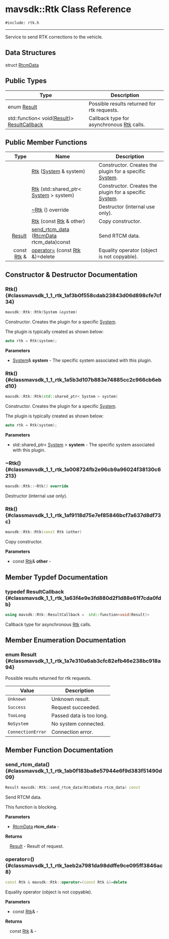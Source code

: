 # mavsdk::Rtk Class Reference
`#include: rtk.h`

----


Service to send RTK corrections to the vehicle. 


## Data Structures


struct [RtcmData](structmavsdk_1_1_rtk_1_1_rtcm_data.md)

## Public Types


Type | Description
--- | ---
enum [Result](#classmavsdk_1_1_rtk_1a7e310a6ab3cfc82efb46e238bc918a94) | Possible results returned for rtk requests.
std::function< void([Result](classmavsdk_1_1_rtk.md#classmavsdk_1_1_rtk_1a7e310a6ab3cfc82efb46e238bc918a94))> [ResultCallback](#classmavsdk_1_1_rtk_1a63f4e9e3fd880d2f1d88e61f7cda0fdb) | Callback type for asynchronous [Rtk](classmavsdk_1_1_rtk.md) calls.

## Public Member Functions


Type | Name | Description
---: | --- | ---
&nbsp; | [Rtk](#classmavsdk_1_1_rtk_1af3b0f558cdab23843d06d898cfe7cf34) ([System](classmavsdk_1_1_system.md) & system) | Constructor. Creates the plugin for a specific [System](classmavsdk_1_1_system.md).
&nbsp; | [Rtk](#classmavsdk_1_1_rtk_1a5b3d107b883e74885cc2c966cb6ebd10) (std::shared_ptr< [System](classmavsdk_1_1_system.md) > system) | Constructor. Creates the plugin for a specific [System](classmavsdk_1_1_system.md).
&nbsp; | [~Rtk](#classmavsdk_1_1_rtk_1a008724fb2e96cb9a96024f38130c6213) () override | Destructor (internal use only).
&nbsp; | [Rtk](#classmavsdk_1_1_rtk_1af9118d75e7ef85846bcf7a637d8df73c) (const [Rtk](classmavsdk_1_1_rtk.md) & other) | Copy constructor.
[Result](classmavsdk_1_1_rtk.md#classmavsdk_1_1_rtk_1a7e310a6ab3cfc82efb46e238bc918a94) | [send_rtcm_data](#classmavsdk_1_1_rtk_1ab0f183ba8e57944e6f9d383f51490d09) ([RtcmData](structmavsdk_1_1_rtk_1_1_rtcm_data.md) rtcm_data)const | Send RTCM data.
const [Rtk](classmavsdk_1_1_rtk.md) & | [operator=](#classmavsdk_1_1_rtk_1aeb2a7981da98ddffe9ce095ff3846ac8) (const [Rtk](classmavsdk_1_1_rtk.md) &)=delete | Equality operator (object is not copyable).


## Constructor & Destructor Documentation


### Rtk() {#classmavsdk_1_1_rtk_1af3b0f558cdab23843d06d898cfe7cf34}
```cpp
mavsdk::Rtk::Rtk(System &system)
```


Constructor. Creates the plugin for a specific [System](classmavsdk_1_1_system.md).

The plugin is typically created as shown below: 

```cpp
auto rtk = Rtk(system);
```

**Parameters**

* [System](classmavsdk_1_1_system.md)& **system** - The specific system associated with this plugin.

### Rtk() {#classmavsdk_1_1_rtk_1a5b3d107b883e74885cc2c966cb6ebd10}
```cpp
mavsdk::Rtk::Rtk(std::shared_ptr< System > system)
```


Constructor. Creates the plugin for a specific [System](classmavsdk_1_1_system.md).

The plugin is typically created as shown below: 

```cpp
auto rtk = Rtk(system);
```

**Parameters**

* std::shared_ptr< [System](classmavsdk_1_1_system.md) > **system** - The specific system associated with this plugin.

### ~Rtk() {#classmavsdk_1_1_rtk_1a008724fb2e96cb9a96024f38130c6213}
```cpp
mavsdk::Rtk::~Rtk() override
```


Destructor (internal use only).


### Rtk() {#classmavsdk_1_1_rtk_1af9118d75e7ef85846bcf7a637d8df73c}
```cpp
mavsdk::Rtk::Rtk(const Rtk &other)
```


Copy constructor.


**Parameters**

* const [Rtk](classmavsdk_1_1_rtk.md)& **other** - 

## Member Typdef Documentation


### typedef ResultCallback {#classmavsdk_1_1_rtk_1a63f4e9e3fd880d2f1d88e61f7cda0fdb}

```cpp
using mavsdk::Rtk::ResultCallback =  std::function<void(Result)>
```


Callback type for asynchronous [Rtk](classmavsdk_1_1_rtk.md) calls.


## Member Enumeration Documentation


### enum Result {#classmavsdk_1_1_rtk_1a7e310a6ab3cfc82efb46e238bc918a94}


Possible results returned for rtk requests.


Value | Description
--- | ---
<span id="classmavsdk_1_1_rtk_1a7e310a6ab3cfc82efb46e238bc918a94a88183b946cc5f0e8c96b2e66e1c74a7e"></span> `Unknown` | Unknown result. 
<span id="classmavsdk_1_1_rtk_1a7e310a6ab3cfc82efb46e238bc918a94a505a83f220c02df2f85c3810cd9ceb38"></span> `Success` | Request succeeded. 
<span id="classmavsdk_1_1_rtk_1a7e310a6ab3cfc82efb46e238bc918a94a046afc1d5955fb46cbc55a8aa1f373dc"></span> `TooLong` | Passed data is too long. 
<span id="classmavsdk_1_1_rtk_1a7e310a6ab3cfc82efb46e238bc918a94a1119faf72ba0dfb23aeea644fed960ad"></span> `NoSystem` | No system connected. 
<span id="classmavsdk_1_1_rtk_1a7e310a6ab3cfc82efb46e238bc918a94a094a6f6b0868122a9dd008cb91c083e4"></span> `ConnectionError` | Connection error. 

## Member Function Documentation


### send_rtcm_data() {#classmavsdk_1_1_rtk_1ab0f183ba8e57944e6f9d383f51490d09}
```cpp
Result mavsdk::Rtk::send_rtcm_data(RtcmData rtcm_data) const
```


Send RTCM data.

This function is blocking.

**Parameters**

* [RtcmData](structmavsdk_1_1_rtk_1_1_rtcm_data.md) **rtcm_data** - 

**Returns**

&emsp;[Result](classmavsdk_1_1_rtk.md#classmavsdk_1_1_rtk_1a7e310a6ab3cfc82efb46e238bc918a94) - Result of request.

### operator=() {#classmavsdk_1_1_rtk_1aeb2a7981da98ddffe9ce095ff3846ac8}
```cpp
const Rtk & mavsdk::Rtk::operator=(const Rtk &)=delete
```


Equality operator (object is not copyable).


**Parameters**

* const [Rtk](classmavsdk_1_1_rtk.md)&  - 

**Returns**

&emsp;const [Rtk](classmavsdk_1_1_rtk.md) & - 